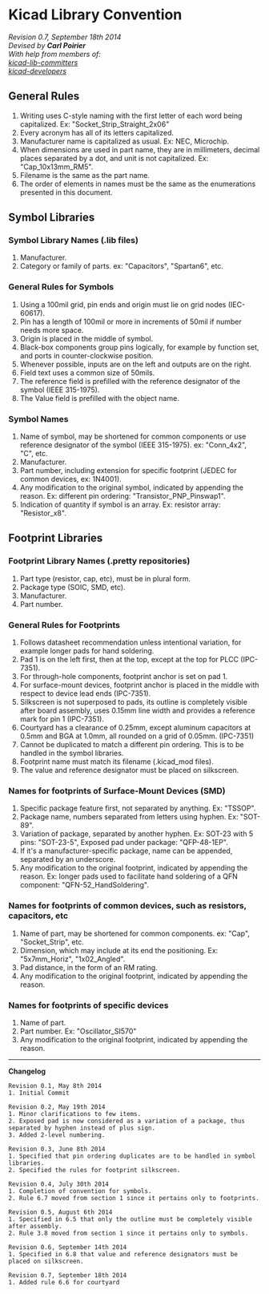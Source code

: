 # Kicad Library Convention

_Revision 0.7, September 18th 2014_  
_Devised by **Carl Poirier**_  
_With help from members of:_  
_[kicad-lib-committers](https://launchpad.net/~kicad-lib-committers)_  
_[kicad-developers](https://launchpad.net/~kicad-developers)_  

## General Rules

1. Writing uses C-style naming with the first letter of each word being capitalized. Ex: "Socket_Strip_Straight_2x06"
1. Every acronym has all of its letters capitalized.
1. Manufacturer name is capitalized as usual. Ex: NEC, Microchip.
1. When dimensions are used in part name, they are in millimeters, decimal places separated by a dot, and unit is not capitalized. Ex: "Cap_10x13mm_RM5".
1. Filename is the same as the part name.
1. The order of elements in names must be the same as the enumerations presented in this document.

## Symbol Libraries

### Symbol Library Names (.lib files)

1. Manufacturer.
1. Category or family of parts. ex: "Capacitors", "Spartan6", etc.

### General Rules for Symbols

1. Using a 100mil grid, pin ends and origin must lie on grid nodes (IEC-60617).
1. Pin has a length of 100mil or more in increments of 50mil if number needs more space.
1. Origin is placed in the middle of symbol.
1. Black-box components group pins logically, for example by function set, and ports in counter-clockwise position.
1. Whenever possible, inputs are on the left and outputs are on the right.
1. Field text uses a common size of 50mils.
1. The reference field is prefilled with the reference designator of the symbol (IEEE 315-1975).
1. The Value field is prefilled with the object name.

### Symbol Names

1. Name of symbol, may be shortened for common components or use reference designator of the symbol (IEEE 315-1975). ex: "Conn_4x2", "C", etc.
1. Manufacturer.
1. Part number, including extension for specific footprint (JEDEC for common devices, ex: 1N4001).
1. Any modification to the original symbol, indicated by appending the reason. Ex: different pin ordering: "Transistor_PNP_Pinswap1".
1. Indication of quantity if symbol is an array. Ex: resistor array: "Resistor_x8".

## Footprint Libraries

### Footprint Library Names (.pretty repositories)

1. Part type (resistor, cap, etc), must be in plural form.
1. Package type (SOIC, SMD, etc).
1. Manufacturer.
1. Part number.

### General Rules for Footprints

1. Follows datasheet recommendation unless intentional variation, for example longer pads for hand soldering.
1. Pad 1 is on the left first, then at the top, except at the top for PLCC (IPC-7351).
1. For through-hole components, footprint anchor is set on pad 1.
1. For surface-mount devices, footprint anchor is placed in the middle with respect to device lead ends (IPC-7351).
1. Silkscreen is not superposed to pads, its outline is completely visible after board assembly, uses 0.15mm line width and provides a reference mark for pin 1 (IPC-7351).
1. Courtyard has a clearance of 0.25mm, except aluminum capacitors at 0.5mm and BGA at 1.0mm, all rounded on a grid of 0.05mm. (IPC-7351)
1. Cannot be duplicated to match a different pin ordering. This is to be handled in the symbol libraries.
1. Footprint name must match its filename (.kicad_mod files).
1. The value and reference designator must be placed on silkscreen.

### Names for footprints of Surface-Mount Devices (SMD)

1. Specific package feature first, not separated by anything. Ex: "TSSOP".
1. Package name, numbers separated from letters using hyphen. Ex: "SOT-89".
1. Variation of package, separated by another hyphen. Ex: SOT-23 with 5 pins: "SOT-23-5", Exposed pad under package: "QFP-48-1EP".
1. If it's a manufacturer-specific package, name can be appended, separated by an underscore.
1. Any modification to the original footprint, indicated by appending the reason. Ex: longer pads used to facilitate hand soldering of a QFN component: "QFN-52_HandSoldering".

### Names for footprints of common devices, such as resistors, capacitors, etc

1. Name of part, may be shortened for common components. ex: "Cap", "Socket_Strip", etc.
1. Dimension, which may include at its end the positioning. Ex: "5x7mm_Horiz", "1x02_Angled".
1. Pad distance, in the form of an RM rating.
1. Any modification to the original footprint, indicated by appending the reason.

### Names for footprints of specific devices

1. Name of part.
1. Part number. Ex: "Oscillator_SI570"
1. Any modification to the original footprint, indicated by appending the reason.


***

**Changelog**

    Revision 0.1, May 8th 2014
    1. Initial Commit
    
    Revision 0.2, May 19th 2014
    1. Minor clarifications to few items.
    2. Exposed pad is now considered as a variation of a package, thus separated by hyphen instead of plus sign.
    3. Added 2-level numbering.

    Revision 0.3, June 8th 2014
    1. Specified that pin ordering duplicates are to be handled in symbol libraries.
    2. Specified the rules for footprint silkscreen.

    Revision 0.4, July 30th 2014
    1. Completion of convention for symbols.
    2. Rule 6.7 moved from section 1 since it pertains only to footprints.
    
    Revision 0.5, August 6th 2014
    1. Specified in 6.5 that only the outline must be completely visible after assembly.
    2. Rule 3.8 moved from section 1 since it pertains only to symbols.

    Revision 0.6, September 14th 2014
    1. Specified in 6.8 that value and reference designators must be placed on silkscreen.

    Revision 0.7, September 18th 2014
    1. Added rule 6.6 for courtyard